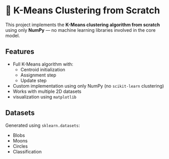# 🔹 K-Means Clustering from Scratch

This project implements the **K-Means clustering algorithm from scratch** using only **NumPy** — no machine learning libraries involved in the core model.

## Features
- Full K-Means algorithm with:
  - Centroid initialization
  - Assignment step
  - Update step
- Custom implementation using only NumPy (no `scikit-learn` clustering)
- Works with multiple 2D datasets
- visualization using `matplotlib`

## Datasets

Generated using `sklearn.datasets`:
- Blobs
- Moons
- Circles
- Classification

